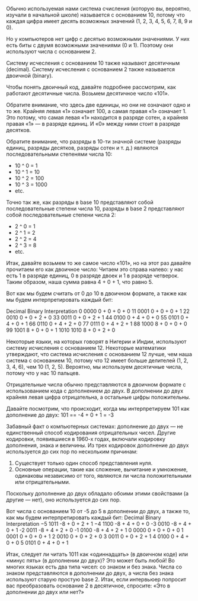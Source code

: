 Обычно используемая нами система счисления (которую вы, вероятно, изучали в начальной школе) называется с основанием 10, 
потому что каждая цифра имеет десять возможных значений (1, 2, 3, 4, 5, 6, 7, 8, 9 и 0).

Но у компьютеров нет цифр с десятью возможными значениями. У них есть биты с двумя возможными значениями (0 и 1). 
Поэтому они используют числа с основанием 2.

Систему исчесления с основанием 10 также называют десятичным (decimal). 
Систему исчесления с основанием 2 также называется двоичной (binary).

Чтобы понять двоичный код, давайте подробнее рассмотрим, как работают десятичные числа. Возьмем десятичное число «101».

Обратите внимание, что здесь две единицы, но они не означают одно и то же. 
Крайняя левая «1» означает 100, а самая правая «1» означает 1. 
Это потому, что самая левая «1» находится в разряде сотен, а крайняя правая «1» — в разряде единиц. 
И «0» между ними стоит в разряде десятков.

Обратите внимание, что разряды в 10-ти значной системе (разряды единиц, разряды десятков, разряды сотен и т. д.) 
являются последовательными степенями числа 10:
* 10 ^ 0 = 1
* 10 ^ 1 = 10
* 10 ^ 2 = 100
* 10 ^ 3 = 1000
* etc.

Точно так же, как разряды в base 10 представляют собой последовательные степени числа 10, 
разряды в base 2 представляют собой последовательные степени числа 2:
* 2 ^ 0 = 1
* 2 ^ 1 = 2
* 2 ^ 2 = 4
* 2 ^ 3 = 8
* etc.

Итак, давайте возьмем то же самое число «101», но на этот раз давайте прочитаем его как двоичное число:
Читаем это справа налево: у нас есть 1 в разряде единиц, 0 в разряде двоек и 1 в разряде четверок. 
Таким образом, наша сумма равна 4 + 0 + 1, что равно 5.

Вот как мы будем считать от 0 до 10 в двоичном формате, а также как мы будем интерпретировать каждый бит:

Decimal         Binary            Interpretation
0	            0000	          0 + 0 + 0 + 0
11	            0001	          0 + 0 + 0 + 1
22	            0010	          0 + 0 + 2 + 0
33	            0011	          0 + 0 + 2 + 1
44	            0100	          0 + 4 + 0 + 0
55	            0101	          0 + 4 + 0 + 1
66	            0110	          0 + 4 + 2 + 0
77	            0111	          0 + 4 + 2 + 1
88	            1000	          8 + 0 + 0 + 0
99	            1001	          8 + 0 + 0 + 1
1010	        1010	          8 + 0 + 2 + 0

Некоторые языки, на которых говорят в Нигерии и Индии, используют систему исчисления c основанием 12.
Некоторые математики утверждают, что система исчисления с основанием 12 лучше, чем наша система с основанием 10, 
потому что 12 имеет больше делителей (1, 2, 3, 4, 6), чем 10 (1, 2, 5). Вероятно, мы используем десятичные числа, 
потому что у нас 10 пальцев.

Отрицательные числа обычно представляются в двоичном формате с использованием кода с дополнением до двух. 
В дополнении до двух крайняя левая цифра отрицательна, а остальные цифры положительны.

Давайте посмотрим, что происходит, когда мы интерпретируем 101 как дополнение до двух:
101 == -4 + 0 + 1 = -3

Забавный факт о компьютерных системах: дополнение до двух — не единственный способ кодирования отрицательных чисел. 
Другие кодировки, появившиеся в 1960-х годах, включали кодировку дополнения, знака и величины.
Из трех кодировок дополнение до двух используется до сих пор по нескольким причинам:
1. Существует только один способ представления нуля.
2. Основные операции, такие как сложение, вычитание и умножение, одинаковы независимо от того, являются ли числа положительными или отрицательными.

Поскольку дополнение до двух обладало обоими этими свойствами (а другие — нет), оно используется до сих пор.

Вот числа с основанием 10 от -5 до 5 в дополнении до двух, а также то, как мы будем интерпретировать каждый бит:
Decimal         Binary            Interpretation
−5	            1011	          -8 + 0 + 2 + 1
−4	            1100	          -8 + 4 + 0 + 0
-3	            0010	          -8 + 4 + 0 + 1
-2	            0011	          -8 + 4 + 2 + 0
-1	            0100	          -8 + 4 + 2 + 1
0               0000	          0 + 0 + 0 + 0
1	            0001	          0 + 0 + 0 + 1
2	            0010	          0 + 0 + 2 + 0
3	            0011	          0 + 0 + 2 + 1
4	            0100	          0 + 4 + 0 + 0
5    	        0101	          0 + 4 + 0 + 1

Итак, следует ли читать 1011 как «одиннадцать» (в двоичном коде) или «минус пять» (в дополнении до двух)? 
Это может быть любой! Во многих языках есть два типа чисел: со знаком и без знака. Числа со знаком представляются в дополнении до двух, 
а числа без знака используют старую простую base 2. Итак, если интервьюер попросит вас преобразовать основание 2 в десятичное, 
спросите: «Это в дополнении до двух или нет?»
